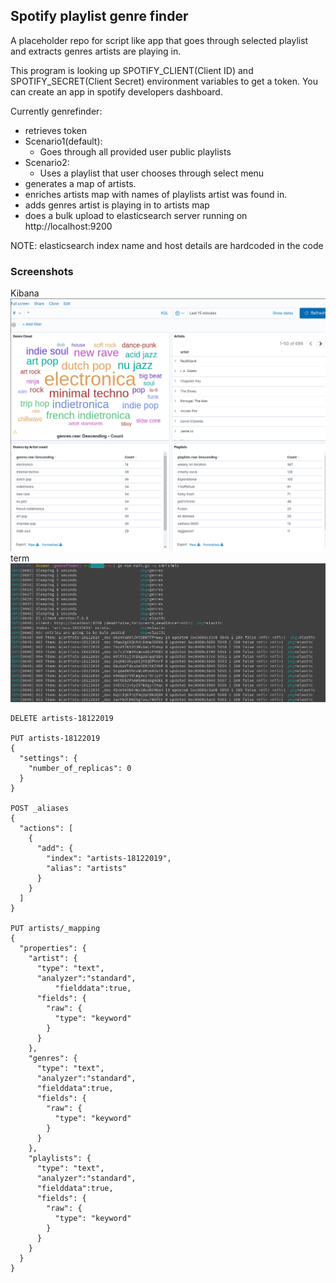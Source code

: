 ## Spotify playlist genre finder
A placeholder repo for script like app that goes through selected playlist and extracts genres artists are playing in.

This program is looking up SPOTIFY_CLIENT(Client ID) and SPOTIFY_SECRET(Client Secret) environment variables to get a token.
You can create an app in spotify developers dashboard.

Currently genrefinder:
* retrieves token
* Scenario1(default):
  * Goes through all provided user public playlists
* Scenario2:
  * Uses a playlist that user chooses through select menu
* generates a map of artists.
* enriches artists map with names of playlists artist was found in.
* adds genres artist is playing in to artists map
* does a bulk upload to elasticsearch server running on http://localhost:9200

NOTE: elasticsearch index name and host details are hardcoded in the code

### Screenshots
Kibana
![Alt text](/screenshots/20-12-19_09_05_scrot.png?raw=true "Kibana screenshot")
term
![Alt text](/screenshots/20-12-19_16_00_scrot.png?raw=true "genrefinder in action")

```
DELETE artists-18122019

PUT artists-18122019
{
  "settings": {
    "number_of_replicas": 0
  }
}

POST _aliases
{
  "actions": [
    {
      "add": {
        "index": "artists-18122019",
        "alias": "artists"
      }
    }
  ]
}

PUT artists/_mapping
{
  "properties": {
    "artist": {
      "type": "text",
      "analyzer":"standard",
          "fielddata":true,
      "fields": {
        "raw": {
          "type": "keyword"
        }
      }
    },
    "genres": {
      "type": "text",
      "analyzer":"standard",
      "fielddata":true,
      "fields": {
        "raw": {
          "type": "keyword"
        }
      }
    },
    "playlists": {
      "type": "text",
      "analyzer":"standard",
      "fielddata":true,
      "fields": {
        "raw": {
          "type": "keyword"
        }
      }
    }
  }
}
```
